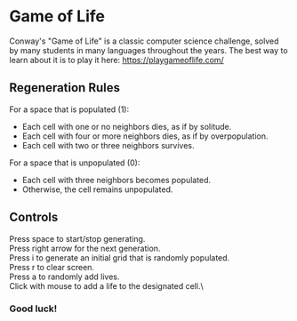 # Game of Life

Conway's "Game of Life" is a classic computer science challenge, solved by many students in many languages throughout the years. The best way to learn about it is to play it here: https://playgameoflife.com/

## Regeneration Rules
For a space that is populated (1):
- Each cell with one or no neighbors dies, as if by solitude.
- Each cell with four or more neighbors dies, as if by overpopulation.
- Each cell with two or three neighbors survives.

For a space that is unpopulated (0):
- Each cell with three neighbors becomes populated.
- Otherwise, the cell remains unpopulated.

## Controls

Press space to start/stop generating.\
Press right arrow for the next generation.\
Press i to generate an initial grid that is randomly populated.\
Press r to clear screen.\
Press a to randomly add lives.\
Click with mouse to add a life to the designated cell.\

### Good luck!